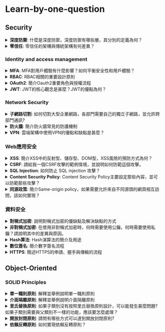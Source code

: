 # Learn-by-one-question

<h2>Security</h2>

<details id='defenseInDepth'>
  <summary><b>深度防禦</b>: 什麼是深度防禦，深度防禦有哪些層，其分別的定義為何？</summary>
<br>
<b>Answer:</b>  

- Physical: 在真實世界保護設備之安全
- Identity & access: 確保資料存取符合認證與授權並以RBAC為標準
- Perimeter: 防禦DDOS、防火牆
- Network: 只允許必要的IP範圍提供存取、子網路切割
- Compute: 確保作業系統保持更新、沒有惡意程式碼
- Application: 確保程式沒有安全性弱點，沒有存放敏感資料
- Data: 確保資料存取受到保護
</details>

<details>
  <summary><b>零信任</b>: 零信任的架構與傳統架構有何差異？</summary>
<br>
<b>Answer:</b> 

傳統架構只把防火牆與身分認證設置於網路邊界，進入內網後即信任該使用者的身分。
而零信任架構以切割多層網路，隨時假定前一層可能已經被滲透。在不同層與不同服務之間，仍然設置防火牆、白名單、帳號安全認證、最小授權原則，並時時監控危險徵兆，於邊界網路也通常會設置MFA。
</details>

### Identity and access management

<details id='MFA'>
  <summary><b>MFA</b>: MFA對用戶體驗有什麼影響？如何平衡安全性和用戶體驗？</summary>
<br>
<b>Answer:</b>  

由於需要通過多種驗證方式才能夠通過驗證，因此使用者的體驗會較差。為了平衡安全性，可以採用簡化使用者操作的驗證方式，例如Passwordless的方式，Passwordless可採用手機裝置偕同驗證，或是指紋的方式來確認使用者的身分。或是採用Conditional access的方式，智能的判斷使用者當下的位置、動作若有較高疑慮，則需要通過更多的驗證。
</details>

<details id='RBAC'>
  <summary><b>RBAC</b>: RBAC相關的重要設計原則</summary>
<br>
<b>Answer:</b>  

- 以角色為基礎的存取原則 (Role based access control)：取代傳統以動作為基礎的權限控管架構，以抽象化的各系統角色為基礎，進行權限控管。設定該角色可執行的動作清單，再分配人員至角色。減少權限控管的複雜度並降低錯誤的可能性。
- 最小權限原則 (Least privilege)：應該給予該角色所需的最小權限，以減少過度提供權限的安全性風險。
- 分離職責原則 (Separation of duties)：減少不同角色間的權限重疊度，減少特定角色被滲透或內部成員濫用權力的風險。
- 分層權限原則：針對資源的重要性與敏感度，設定不同的權限控管層級。謹慎控管高層級權限的授權範圍，以減少高風險資源的被濫用或洩漏的風險。
</details>



<details id='OAuth2'>
  <summary><b>OAuth2</b>: 簡介Oauth2重要角色與授權流程</summary>
<br>
<b>Answer:</b>  

角色包含：客戶端、資源提供者、授權提供者
授權流程：

1. 客戶端向資源提供者請求資源
2. 資源提供者判斷客戶端無權限資料，請客戶端重新導向到授權提供者。
3. 客戶端向授權提供者完成身分認證，授權提供者發給以其私鑰簽署的Access Token
4. 客戶端拿著Access Token向資源提供者請求資源
5. 資源提供者使用公鑰判斷Access Token有效，並且效期與內容無誤。允許存取資源。
</details>


<details id='JWT'>
  <summary><b>JWT</b>: JWT的核心觀念是甚麼？JWT的優點為何？</summary>
<br>
<b>Answer:</b>  

- JWT的核心觀念將授權資訊與簽章內容以一個開放的標準共同存放，讓這個授權資訊易於交換。
- 優點：
  - 無狀態：JWT本身即包含授權資訊與簽章內容，伺服器不需要存放額外資訊，提高伺服器容錯與伸縮性
  - 安全性高：JWT包含簽章資訊，防止資料被竄改
  - 跨域使用：將JWT放入HTTP Header的Authorization之中，即可跨domain進行身分認證
  - 跨平台使用：JSON標準格式，各環境都易於產生與驗證
  - 可擴展：JWT可放置自定義屬性，提供更多授權資訊
</details>

### Network Security

<details id='sub-network'>
  <summary><b>子網路切割</b>: 如何切割大型企業網路，各部門需要自己的獨立子網路，並允許跨部門通訊?</summary>
<br>
<b>Answer:</b>  

- 分割：按照每個部門預計大小切割網域
- 連結：統計部門間連線需求，並預估流量大小，設定足夠的路由器
- 備援：當監測到停止服務時，自動切到備援的網路與路由器
- 資安
  - 在網域之間設置防火牆，並開放允許通訊的IP白名單，留存網路傳輸紀錄
  - IDS (入侵偵測系統)：監控網路流量，偵測入侵威脅
  - IPS (入侵防禦系統)：監控網路設備，偵測可疑流量與執行的可疑指令
</details>


<details id='firewall'>
  <summary><b>防火牆</b>: 簡介防火牆常見的防護機制</summary>
<br>
<b>Answer:</b>  

- 第4層防火牆
  - 允許特定IP
  - 允許特定Port
- 第7層防火牆
  - 允許特定網址
  - 允許特定header
  - Web application firewall
    - 檢查是否有XSS, SQL injectction等攻擊字串
  - 狀態機防火牆
    - 紀錄此IP前後行為，判斷是否有風險
</details>



<details id='vpn'>
  <summary><b>VPN</b>: 雲端架構中使用VPN的優點和缺點是甚麼？</summary>
<br>
<b>Answer:</b>  

優點：

- 可以在公共網路之上建立安全的加密連線。
- 建立多個不同區域的私有網路間的通訊
- 讓遠端工作者可以安全的連接私有網路
- 可提供網路應用程式額外的一層安全防護

缺點：

- 由於加解密需要計算資源，所以會減慢傳輸速度。
- 技術較複雜且需要額外連接設備，因此管理與架設成本更高
- VPN設施有被DDOS等網路攻擊的風險
</details>

### Web應用安全

<details id='xss'>
  <summary><b>XSS</b>: 簡介XSS中的反射型、儲存型、DOM型，XSS風險的預防方式為何？</summary>
<br>
<b>Answer:</b>  

- 反射型：超連結網址、cookie或表單中包含XSS字串，若後端使用這些資料動態組成前端網頁，則顯示網頁時XSS程式被執行。
- 儲存型：若DB資料包含XSS字串，由DB資料動態組成前端網頁時，網頁執行XSS程式。
- DOM型：若Ajxx回傳XSS字串。當使用此字串直接放入網站DOM時，網頁執行XSS程式。

預防XSS的方式為
- 以CSP（Content Security Policy）限制網頁執行具有風險性的內容
- 對輸出資料進行HTML encoding，避免顯示具有風險性的內容
- 檢查傳到後端的資料，避免使用、儲存具有風險性的內容
</details>

<details id='CSRF'>
  <summary><b>CSRF</b>: 請給我一個CSRF攻擊的範例情境，並說明如何防範這個攻擊。</summary>
<br>
<b>Answer:</b>  

攻擊的範例情境如下：
背景: 使用者在已經登入攻擊目標網站的情況下，瀏覽器存有此網站的cookie。
攻擊: 使用者造訪高風險網站，此網站有一個圖片或超連結將會發送帶有攻擊內容的Request給攻擊網站。
此時由於Request中帶有原本的登入時獲得的cookie，因此目標網站信任此request，因此遭受攻擊。
防範此攻擊的方式是

1. Server端檢查request header中的origin是不是同一domain，若不通過則捨棄此request
2. Server端產生網頁時，固定都會生成一個CSRF token，此token存放於session而非cookie。每次請求時，都需要攜帶此token以判斷是否來自正確的網頁。
</details>

<details id='sql-injection'>
  <summary><b>SQL Injection</b>: 如何防止 SQL injection 攻擊？</summary>
<br>
<b>Answer:</b>  

SQL injection 攻擊是指直接把不可信任的變數直接串上 SQL 字串，若此變數內含攻擊內容，則資料庫可能會被攻擊或取出未經授權的資料。避免 SQL injection 的方法有兩種：

1. 不要直接把不可信任的變數串上 SQL 字串，而是使用元件傳遞變數的方式。例如，在 Java 中可以使用 PreparedStatement 來傳遞變數：
    
    有SQL injection 風險的範例
    
    ```java
    String title = request.getParameter("title"); // 從前端傳來的變數
    String sql = "SELECT * FROM booking WHERE title = " + title;
    Statement stmt = conn.createStatement();
    stmt.executeQuery(sql);
    ```
    
    修正後的範例
    
    ```java
    String title = request.getParameter("title"); // 從前端傳來的變數
    String sql = "SELECT * FROM booking WHERE title = ?";
    PreparedStatement stmt = conn.prepareStatement(sql);
    stmt.setString(1, title);
    stmt.executeQuery();
    ```
    
2. 檢查不可信任的變數是否包含危險字串或非預期的內容，例如單引號、分號等。如果包含危險字串，則拋出錯誤或進行適當的處理。
</details>


<details id='csp'>
  <summary><b>Content Security Policy</b>: Content Security Policy主要設定那些內容，並可以防範那些攻擊？</summary>
<br>
<b>Answer:</b>  

Content Security Policy(CSP)可以分別設定各種資源允許載入的來源，以及是否允許inline js和css，也可以設定是否僅允許HTTPS請求。藉由CSP可以防範XSS, 跨站請求偽造等攻擊。
</details>


<details id='same-origin-policy'>
  <summary><b>同源政策</b>: 簡介Same-origin policy，如果需要允許來自不同源頭的網頁相互訪問，該如何實現？</summary>
<br>
<b>Answer:</b>  

Same-origin policy是一種瀏覽器安全機制，此機制不允許其他網域的js存取目前網站的cookie, dom, localStorage, indexedDB，呼叫其他網域的ajax也會受到限制。以減少XSS, cookie洩漏等外部攻擊的風險。
如果想要存取其他網域的資源，可以通過跨域資源共享(CORS)實現。CORS藉由response header增加Access-Control-Allow-Origin來允許其他網域的資源。
</details>


### 資料安全

<details id='symmetric-encryption'>
  <summary><b>對稱式加密</b>: 說明對稱式加密的優缺點及解決缺點的方式</summary>
<br>
<b>Answer:</b>  

優點：加解密的速度較快，適合傳輸資料使用。
缺點：由於加密與解密都是使用同一個金鑰，因此若使用網路傳輸金鑰，會有安全性的問題。
可使用金鑰交換技術以安全的產生可溝通的金鑰，例如：

- 使用RSA加密傳輸金鑰
- Deffie-Hellman算法產生互相溝通的金鑰
</details>


<details id='asymmetric-encryption'>
  <summary><b>非對稱式加密</b>: 在使用非對稱式加密時，何時需要使用公鑰，何時需要使用私鑰？請說明其中的差異與原因。</summary>
<br>
<b>Answer:</b>  

非對稱式加密中，先產生一組公私鑰。私鑰並不會在網際網路上傳輸，而只會傳輸公鑰。對方取得公鑰後，私鑰擁有者以私鑰對訊行進行加密或簽章，對方若可以用對應公鑰成功解開，代表此訊息的確來自私鑰擁有者，並且訊息未經變照。
總結來說，私鑰保持原地，並用於加密、簽章。公鑰傳輸對方，用來解密、驗證簽章。
</details>

<details id='hash-algorithm'>
  <summary><b>Hash算法</b>: Hash演算法的簡介及用途</summary>
<br>
<b>Answer:</b>  

簡介:
- 其目的為經由壓縮與轉換，以產生摘要。
- 其特性為同樣原文會產生固定的Hash值，且無法經由Hash值反推原文的內容。
- 有多種Hash演算法的實現，例如MD5, SHA
- 有些Hash算法已經被認為是不安全、應避免使用的。例如MD5, SHA1。應審慎選擇Hash算法
- 可使用Salt以增加Hash算法的破解難度。

用途:
- 數字簽名: 將內文產生hash值，並以私鑰進行加密合併內文傳送，用以驗證內文未被變造。
- 密碼儲存: 將密碼轉為hash值存入資料庫。使用者登入時，將輸入的密碼轉換為Hash值進行比對驗證。即使駭客取得資料庫權限，由於資料庫中記錄的是無法還原的Hash值，因此可避免密碼外洩。
</details>


<details id='digital-signature'>
  <summary><b>數位簽名</b>: 簡介數字簽名流程</summary>
<br>
<b>Answer:</b>  

1. 產生端將原始文件內容以Hash算法產生數字摘要
2. 產生端使用私鑰進行加密產生數字簽名
3. 驗證端以公鑰進行解密數字簽名，還原得到數字摘要
4. 驗證端將收到的文件內容以同樣Hash算法產生數字摘要
5. 驗證端比對數字摘要是否一致，以判斷文件是完整的原始文件，且此文件是由信任的單位產生
</details>


<details id='https'>
  <summary><b>HTTPS</b>: 簡述HTTPS的申請、握手與傳輸的流程</summary>
<br>
<b>Answer:</b>

申請SSL憑證階段：
1. 網站產生網站公鑰(site.pub)與網站私鑰(site.key)
2. 網站以網站私鑰及網站資訊產生憑證申請文件(site.csr)，將site.csr提供給CA
3. CA驗證身分後以CA私鑰對site.csr內容進行簽章，合併產生網站憑證(site.crt)
4. 將網站憑證提供給網站管理單位

握手(Handshake)階段：
1. 瀏覽器向網站請求建立HTTPS連線，網站提供網站憑證(server.crt)
2. 檢查憑證日期等憑證資料是否有效
3. 如果憑證的issuer是瀏覽器信任的CA，使用瀏覽器內存此CA的public key解開server.crt中的簽章，若能成功解開，代表此憑證由信任的CA頒發。解開後取得此憑證的簽章Hash值。
4. 針對簽章的資料使用簽章中指定的Hash算法產生Hash值，與簽章內附的原始Hash值比對。如果兩者相同，可確認資料未被竄改。
5. 產生對稱加密使用的金鑰，並使用site.crt中的網站公鑰進行加密，並傳送給網站。
6. 網站使用網站私鑰進行解密，取得對稱加密的金鑰。
7. 至此階段，雙方完成身分認證，並安全的交換對稱加密的金鑰。

傳輸階段：
1. 瀏覽器以對稱加密金鑰對request進行加密，伺服器同樣的金鑰解密
2. 伺服器以對稱加密金鑰對response進行加密，瀏覽器同樣的金鑰解密
</details>



<h2 id="object-oriented">Object-Oriented</h2>

### SOLID Principles

<details id='SRP'>
  <summary><b>單一職則原則</b>: 解釋並舉例說明單一職則原則</summary>
<br>
<b>Answer:</b>  

一段程式，例如：類別、介面或函數應該只負責單一職責，以減少程式耦合度、提高可讀性、可維護性、可測試性。
例如，假設有一個書籍訂單系統，訂單管理、訂單正確性檢查、訂單SQL應分為不同的類別。
</details>


<details id='ISP'>
  <summary><b>介面隔離原則</b>: 解釋並舉例說明介面隔離原則</summary>
<br>
<b>Answer:</b>  

為了提高程式碼的可讀性與可維護性，類別不應該強制實作其不需要的方法。因此，若在某些情況下，某個介面的某些功能不需要被實作，這個介面應該被拆分為多個介面。舉例來說，如果原本有一個負責查詢與修改資料的介面叫做DataManager，但有些情況只需要實作查詢介面，那麼DataManager 應該被拆分為DataReader 與DataModifier 兩個介面。
</details>

<details id='LSP'>
  <summary><b>里氏替換原則</b>: 如果子類別沒有按照里氏替換原則設計，可以能發生甚麼問題? 如果子類別需要與父類別不一樣的功能，應該要怎麼處理？</summary>
<br>
<b>Answer:</b>  

如果子類別沒有按照里氏替換原則。由於其他程式並不 一定知道此父類別程式的具體實作類別，當子類別的行為與父類別有衝突時，呼叫的程式可能會產生錯誤。子類別應該保持與父類別的行為一致，只是針對細節做出更多補充。如果真的需要不同的功能，代表應該分出不同的類別，而不在此父類別的繼承。
</details>

<details id='OCP'>
  <summary><b>開放封閉原則</b>: 請問有哪些方式可以達到開放封閉原則?</summary>
<br>
<b>Answer:</b>  

開放封閉原則是指應該對擴展功能開放，並對現有程式修改封閉。為達到此原則，可以使用繼承、多型或設計模式等方式實現
具體來說，包含下列幾種常見方式

1. 繼承: 子類別可以在繼承父類別現有功能的情況下，針對差異的部分進行覆寫。實作介面也可以達到類似的作法。
2. 多型: 同樣的一個方法，在不同傳入值的情況下，可有不同的實作。因此增加不同的傳入值，以處理不同的情況，以避免改變現有方法。
3. 設計模式中有許多針對彈性設計的經典解法，像是可以使用Builder模式以提供彈性建立物件的方式；Decortor模式可以動態添加額外功能；依賴注入模式將變動的邏輯抽成獨立的介面，依照傳入的介面實作不同，而有不同的處理邏輯。
</details>


<details id='DIP'>
  <summary><b>依賴反轉原則</b>: 如何實現依賴反轉原則？</summary>
<br>
<b>Answer:</b>  

依賴反轉原則是指高階模組使用元件時，元件只需指定回傳的介面，而非具體的類別。以減少程式偶合度。
具體實現實現依賴反轉原則的方式可通過

1. 依賴注入：元件指定回傳的介面，使用時元件動態決定類別的實現方式，而非由高階模組決定類別的實現方式。或元件提供setter方法。
2. 依賴尋找：使用例如Spring的容器管理機制，由容器動態回傳該類別的實作物件。
</details>

